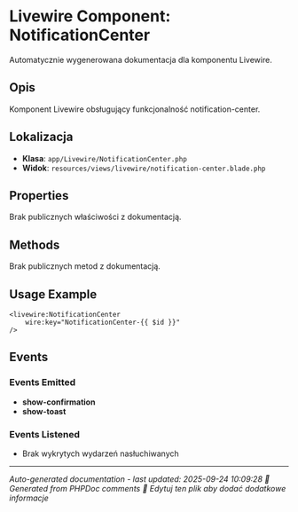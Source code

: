 # Livewire Component: NotificationCenter

Automatycznie wygenerowana dokumentacja dla komponentu Livewire.

## Opis
Komponent Livewire obsługujący funkcjonalność notification-center.

## Lokalizacja
- **Klasa**: `app/Livewire/NotificationCenter.php`
- **Widok**: `resources/views/livewire/notification-center.blade.php`



## Properties
Brak publicznych właściwości z dokumentacją.

## Methods
Brak publicznych metod z dokumentacją.

## Usage Example
```blade
<livewire:NotificationCenter
    wire:key="NotificationCenter-{{ $id }}"
/>
```

## Events

### Events Emitted
- **show-confirmation**
- **show-toast**

### Events Listened
- Brak wykrytych wydarzeń nasłuchiwanych

---
*Auto-generated documentation - last updated: 2025-09-24 10:09:28*
*🤖 Generated from PHPDoc comments*
*📝 Edytuj ten plik aby dodać dodatkowe informacje*